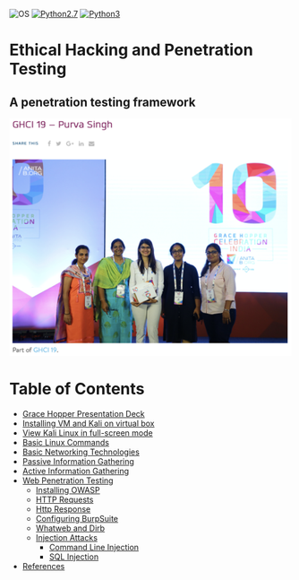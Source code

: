  ![OS](https://img.shields.io/badge/Tested%20On-Linux%20|%20Windows-yellowgreen.svg?style=flat-square) [![Python2.7](https://img.shields.io/badge/Python-2.7-green.svg?style=flat-square)](https://www.python.org/downloads/release/python-2714/) [![Python3](https://img.shields.io/badge/Python-3-green.svg?style=flat-square)](https://github.com/Manisso/fsociety/tree/python3)

# Ethical Hacking and Penetration Testing
## A penetration testing framework

<p><a href="https://ghcindia.anitab.org/galleries/ghci-19/attachment/ghci-19-purva-singh/">
<img src="./ghci_2019_group_photo.png"></img>
 <a>
</p>

Table of Contents
==================

* [Grace Hopper Presentation Deck](https://github.com/purvasingh96/FSociety/blob/master/GHCI%20-%202019/GHCI%202019%20Workshop%20Deck.pptx)
* [Installing VM and Kali on virtual box](https://github.com/purvasingh96/FSociety/blob/master/Installation.md) 
* [View Kali Linux in full-screen mode](https://github.com/purvasingh96/FSociety/blob/master/kali_full_screen_mode.md)
* [Basic Linux Commands](https://github.com/purvasingh96/FSociety/blob/master/Basic%20Linux%20Commands.md)
* [Basic Networking Technologies](https://github.com/purvasingh96/FSociety/blob/master/Networking%20Terminologies.md)
* [Passive Information Gathering](https://github.com/purvasingh96/FSociety/blob/master/Passive%20Information%20Gathering.md)
* [Active Information Gathering](https://github.com/purvasingh96/FSociety/blob/master/Active%20Information%20Gathering.md)
* [Web Penetration Testing](https://github.com/purvasingh96/FSociety/blob/master/Web%20Application%20Penetration%20Testing/ReadMe.md)
  * [Installing OWASP](https://github.com/purvasingh96/FSociety/blob/master/Web%20Application%20Penetration%20Testing/01.%20Installing%20Owasp.md)
  * [HTTP Requests](https://github.com/purvasingh96/FSociety/blob/master/Web%20Application%20Penetration%20Testing/02.%20Http%20Requests.md)
  * [Http Response](https://github.com/purvasingh96/FSociety/blob/master/Web%20Application%20Penetration%20Testing/03.%20Http%20Response.md)
  * [Configuring BurpSuite](https://github.com/purvasingh96/FSociety/blob/master/Web%20Application%20Penetration%20Testing/04.%20Configuring%20BurpSuite.md)
  * [Whatweb and Dirb](https://github.com/purvasingh96/FSociety/blob/master/Web%20Application%20Penetration%20Testing/05.Whatweb%20and%20Dirb.md)
  * [Injection Attacks](https://github.com/purvasingh96/FSociety/tree/master/Web%20Application%20Penetration%20Testing/Injection%20Attacks)
    * [Command Line Injection](https://github.com/purvasingh96/FSociety/blob/master/Web%20Application%20Penetration%20Testing/Injection%20Attacks/Command%20Injection/Readme.md)
    * [SQL Injection](https://github.com/purvasingh96/FSociety/blob/master/Web%20Application%20Penetration%20Testing/Injection%20Attacks/SQL%20Injection/Readme.md)
* [References](https://github.com/purvasingh96/FSociety/blob/master/References.md)
